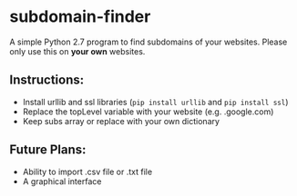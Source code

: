 # subdomain-finder
A simple Python 2.7 program to find subdomains of your websites. Please only use this on **your own** websites.

## Instructions:
- Install urllib and ssl libraries (`pip install urllib` and `pip install ssl`)
- Replace the topLevel variable with your website (e.g. .google.com)
- Keep subs array or replace with your own dictionary

## Future Plans:
 - Ability to import .csv file or .txt file
 - A graphical interface
